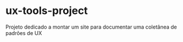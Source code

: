 # ux-tools-project
Projeto dedicado a montar um site para documentar uma coletânea de padrões de UX
